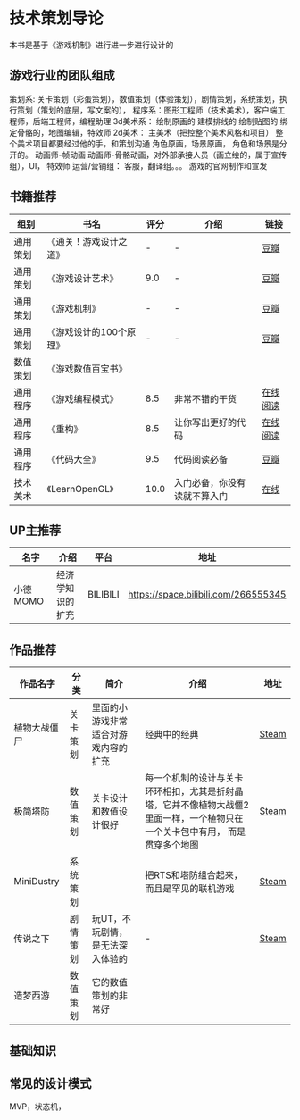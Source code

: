 # 技术策划导论

本书是基于《游戏机制》进行进一步进行设计的

## 游戏行业的团队组成

策划系: 关卡策划（彩蛋策划），数值策划（体验策划），剧情策划，系统策划，执行策划（策划的底层，写文案的），
程序系：图形工程师（技术美术），客户端工程师，后端工程师，编程助理
3d美术系： 绘制原画的 建模排线的 绘制贴图的 绑定骨骼的，地图编辑，特效师
2d美术： 主美术（把控整个美术风格和项目） 整个美术项目都要经过他的手，和策划沟通
角色原画，场景原画， 角色和场景是分开的。 动画师-帧动画 动画师-骨骼动画，对外部承接人员（画立绘的，属于宣传组），UI， 特效师
运营/营销组： 客服，翻译组。。。 游戏的官网制作和宣发

## 书籍推荐

| 组别 | 书名 | 评分 | 介绍 | 链接 |
| --- | --- | --- | --- | --- |
| 通用策划 | 《通关！游戏设计之道》| - | - | [豆瓣](https://book.douban.com/subject/26905728/) |
| 通用策划 | 《游戏设计艺术》| 9.0 | - | [豆瓣](https://book.douban.com/subject/35460994/) |
| 通用策划 | 《游戏机制》| - | - | [豆瓣](https://book.douban.com/subject/25859579/) |
| 通用策划 | 《游戏设计的100个原理》 | - | - | [豆瓣](https://book.douban.com/subject/26318335/) |
| 数值策划 | 《游戏数值百宝书》
| 通用程序 | 《游戏编程模式》| 8.5 | 非常不错的干货 | [在线阅读](https://gpp.tkchu.me/) |
| 通用程序 | 《重构》| 8.5 | 让你写出更好的代码 | [在线阅读](https://book-refactoring2.ifmicro.com/) |
| 通用程序 | 《代码大全》| 9.5 | 代码阅读必备 | [豆瓣](https://book.douban.com/subject/1477390/) |
| 技术美术 | 《LearnOpenGL》 | 10.0 | 入门必备，你没有读就不算入门 | [在线](https://learnopengl-cn.github.io/)

## UP主推荐

| 名字 | 介绍 | 平台 | 地址 |
| --- | --- | --- | --- |
| 小德MOMO | 经济学知识的扩充 | BILIBILI | https://space.bilibili.com/266555345 |

## 作品推荐

| 作品名字 | 分类 | 简介 | 介绍 | 地址 |  
| --- | --- | --- | --- | ---  |
| 植物大战僵尸 | 关卡策划 | 里面的小游戏非常适合对游戏内容的扩充 | 经典中的经典 | [Steam](https://store.steampowered.com/app/3590/Plants_vs_Zombies_GOTY_Edition/) |
| 极简塔防 | 数值策划 | 关卡设计和数值设计很好 | 每一个机制的设计与关卡环环相扣，尤其是折射晶塔，它并不像植物大战僵2里面一样，一个植物只在一个关卡包中有用， 而是贯穿多个地图 | [Steam](https://store.steampowered.com/app/2617400/__Minimalist_Tower_Defense/) |
| MiniDustry | 系统策划 | | 把RTS和塔防组合起来，而且是罕见的联机游戏 | [Steam](https://store.steampowered.com/app/1127400/Mindustry/) |
| 传说之下 | 剧情策划 | 玩UT，不玩剧情，是无法深入体验的 | - | [Steam](https://store.steampowered.com/app/391540/Undertale/) |
| 造梦西游 | 数值策划 | 它的数值策划的非常好 |

## 基础知识

## 常见的设计模式

MVP，状态机，